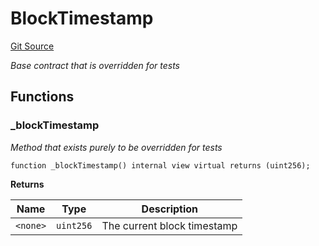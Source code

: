 # BlockTimestamp
[Git Source](https://github.com/KYRDTeam/ilo-contracts/blob/c821b671bb5c9be46c122173f3f384ce7950f2da/src/base/BlockTimestamp.sol)

*Base contract that is overridden for tests*


## Functions
### _blockTimestamp

*Method that exists purely to be overridden for tests*


```solidity
function _blockTimestamp() internal view virtual returns (uint256);
```
**Returns**

|Name|Type|Description|
|----|----|-----------|
|`<none>`|`uint256`|The current block timestamp|


